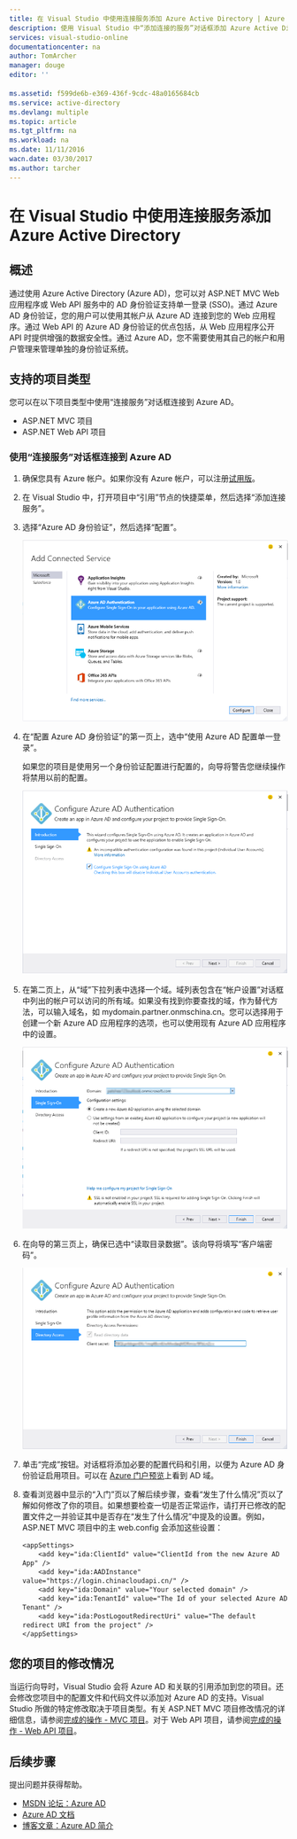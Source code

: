```yaml
---
title: 在 Visual Studio 中使用连接服务添加 Azure Active Directory | Azure
description: 使用 Visual Studio 中“添加连接的服务”对话框添加 Azure Active Directory
services: visual-studio-online
documentationcenter: na
author: TomArcher
manager: douge
editor: ''

ms.assetid: f599de6b-e369-436f-9cdc-48a0165684cb
ms.service: active-directory
ms.devlang: multiple
ms.topic: article
ms.tgt_pltfrm: na
ms.workload: na
ms.date: 11/11/2016
wacn.date: 03/30/2017
ms.author: tarcher
---
```


# 在 Visual Studio 中使用连接服务添加 Azure Active Directory
## 概述
通过使用 Azure Active Directory (Azure AD)，您可以对 ASP.NET MVC Web 应用程序或 Web API 服务中的 AD 身份验证支持单一登录 (SSO)。通过 Azure AD 身份验证，您的用户可以使用其帐户从 Azure AD 连接到您的 Web 应用程序。通过 Web API 的 Azure AD 身份验证的优点包括，从 Web 应用程序公开 API 时提供增强的数据安全性。通过 Azure AD，您不需要使用其自己的帐户和用户管理来管理单独的身份验证系统。

## 支持的项目类型
您可以在以下项目类型中使用“连接服务”对话框连接到 Azure AD。

- ASP.NET MVC 项目
- ASP.NET Web API 项目

### 使用“连接服务”对话框连接到 Azure AD
1. 确保您具有 Azure 帐户。如果你没有 Azure 帐户，可以注册[试用版](http://go.microsoft.com/fwlink/?LinkId=518146)。
2. 在 Visual Studio 中，打开项目中“引用”节点的快捷菜单，然后选择“添加连接服务”。
3. 选择“Azure AD 身份验证”，然后选择“配置”。

    ![选择“添加 Azure AD 身份验证”](./media/vs-azure-tools-connected-services-add-active-directory/connected-services-add-active-directory.png)  

4. 在“配置 Azure AD 身份验证”的第一页上，选中“使用 Azure AD 配置单一登录”。

    如果您的项目是使用另一个身份验证配置进行配置的，向导将警告您继续操作将禁用以前的配置。

    ![在向导中配置 Azure AD](./media/vs-azure-tools-connected-services-add-active-directory/configure-azure-ad-wizard-1.png)  

5. 在第二页上，从“域”下拉列表中选择一个域。域列表包含在“帐户设置”对话框中列出的帐户可以访问的所有域。如果没有找到你要查找的域，作为替代方法，可以输入域名，如 mydomain.partner.onmschina.cn。您可以选择用于创建一个新 Azure AD 应用程序的选项，也可以使用现有 Azure AD 应用程序中的设置。

    ![在向导中配置 Azure AD](./media/vs-azure-tools-connected-services-add-active-directory/configure-azure-ad-wizard-2.png)  

6. 在向导的第三页上，确保已选中“读取目录数据”。该向导将填写“客户端密码”。

    ![在向导中配置 Azure AD](./media/vs-azure-tools-connected-services-add-active-directory/configure-azure-ad-wizard-3.png)  

7. 单击“完成”按钮。对话框将添加必要的配置代码和引用，以便为 Azure AD 身份验证启用项目。可以在 [Azure 门户预览](http://go.microsoft.com/fwlink/p/?LinkID=525040)上看到 AD 域。
8. 查看浏览器中显示的“入门”页以了解后续步骤，查看“发生了什么情况”页以了解如何修改了你的项目。如果想要检查一切是否正常运作，请打开已修改的配置文件之一并验证其中是否存在“发生了什么情况”中提及的设置。例如，ASP.NET MVC 项目中的主 web.config 会添加这些设置：

    ```
    <appSettings> 
        <add key="ida:ClientId" value="ClientId from the new Azure AD App" />
        <add key="ida:AADInstance" value="https://login.chinacloudapi.cn/" />
        <add key="ida:Domain" value="Your selected domain" />
        <add key="ida:TenantId" value="The Id of your selected Azure AD Tenant" />
        <add key="ida:PostLogoutRedirectUri" value="The default redirect URI from the project" />
    </appSettings>
    ```

## 您的项目的修改情况
当运行向导时，Visual Studio 会将 Azure AD 和关联的引用添加到您的项目。还会修改您项目中的配置文件和代码文件以添加对 Azure AD 的支持。Visual Studio 所做的特定修改取决于项目类型。有关 ASP.NET MVC 项目修改情况的详细信息，请参阅[完成的操作 - MVC 项目](http://go.microsoft.com/fwlink/p/?LinkID=513809)。对于 Web API 项目，请参阅[完成的操作 - Web API 项目](http://go.microsoft.com/fwlink/p/?LinkId=513810)。

## 后续步骤
提出问题并获得帮助。

- [MSDN 论坛：Azure AD](https://social.msdn.microsoft.com/Forums/zh-cn/home?forum=WindowsAzureAD)
- [Azure AD 文档](./active-directory/index.md)
- [博客文章：Azure AD 简介](http://blogs.msdn.com/b/brunoterkaly/archive/2014/03/03/introduction-to-windows-azure-active-directory.aspx)

<!---HONumber=Mooncake_0320_2017-->